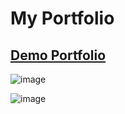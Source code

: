 # My Portfolio

## [Demo Portfolio](https://cv-portfolio5.herokuapp.com/)

![image](https://user-images.githubusercontent.com/67266434/126785040-851df56b-34fa-4e4e-acc8-66c91e297a3d.png)

![image](https://user-images.githubusercontent.com/67266434/126785064-03c763c5-f390-476b-9021-aa7182fde38f.png)

